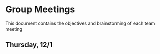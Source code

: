 # Group Meetings
This document contains the objectives and brainstorming of each team meeting
## Thursday, 12/1
